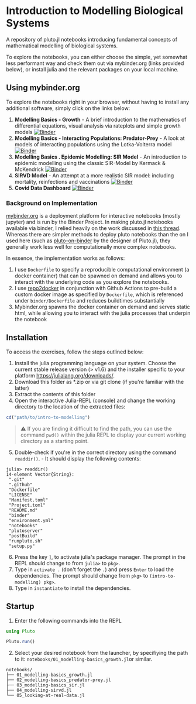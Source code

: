 # Introduction to Modelling Biological Systems
A repository of pluto.jl notebooks introducing fundamental concepts of mathematical modelling of biological systems.

To explore the notebooks, you can either choose the simple, yet somewhat less performant way and check them out via mybinder.org (links provided below), or install julia and the relevant packages on your local machine.

## Using mybinder.org

To explore the notebooks right in your browser, without having to install any additional software, simply click on the links below:

1. **Modelling Basics - Growth** - A brief introduction to the mathematics of differential equations, visual analysis via rateplots and simple growth models [![Binder](https://mybinder.org/badge_logo.svg)](https://mybinder.org/v2/gh/el-uhu/intro-to-modelling/HEAD?urlpath=pluto/open?path=/home/jovyan/notebooks/01_modelling-basics_growth.jl)
2. **Modelling Basics - Interacting Populations: Predator-Prey** - A look at models of interacting populations using the Lotka-Volterra model [![Binder](https://mybinder.org/badge_logo.svg)](https://mybinder.org/v2/gh/el-uhu/intro-to-modelling/HEAD?urlpath=pluto/open?path=/home/jovyan/notebooks/02_modelling-basics_predator-prey.jl)
3. **Modelling Basics . Epidemic Modelling: SIR Model** - An introduction to epidemic modelling using the classic SIR-Model by Kermack & McKendrick [![Binder](https://mybinder.org/badge_logo.svg)](https://mybinder.org/v2/gh/el-uhu/intro-to-modelling/HEAD?urlpath=pluto/open?path=/home/jovyan/notebooks/03_modelling-basics_sir.jl)
4. **SIRVD Model** - An attempt at a more realistic SIR model: including mortality, reinfections and vaccinations [![Binder](https://mybinder.org/badge_logo.svg)](https://mybinder.org/v2/gh/el-uhu/intro-to-modelling/HEAD?urlpath=pluto/open?path=/home/jovyan/notebooks/04_modelling-sirvd.jl)
5. **Covid Data Dashboard** [![Binder](https://mybinder.org/badge_logo.svg)](https://mybinder.org/v2/gh/el-uhu/intro-to-modelling/HEAD?urlpath=pluto/open?path=/home/jovyan/notebooks/05_looking-at-real-data.jl)
### Background on Implementation
[mybinder.org](https://mybinder.org/) is a deployment platform for interactive notebooks (mostly jupyter) and is run by the Binder Project. In making pluto.jl notebooks available via binder, I relied heavily on the work discussed in [this thread](https://discourse.julialang.org/t/hosting-interactive-pluto-notebook-on-web-github/47167). Whereas there are simpler methods to deploy pluto notebooks than the on I used here (such as [pluto-on-binder](http://pluto-on-binder.glitch.me/) by the designer of Pluto.jl), they generally work less well for computationally more complex notebooks.

In essence, the implementation works as follows:

1. I use `Dockerfile` to specify a reproducible computational environment (a docker container) that can be spawned on demand and allows you to interact with the underlying code as you explore the notebooks.
2. I use [repo2docker]() in conjunction with Github Actions to pre-build a custom docker image as specified by `Dockerfile`, which is referenced under `binder/Dockerfile` and reduces buildtimes substantially
3. Mybinder.org spawns the docker container on demand and serves static html, while allowing you to interact with the julia processes that underpin the notebook

## Installation

To access the exercises, follow the steps outlined below:

1. Install the julia programming language on your system. Choose the current stable release version (> v1.6) and the installer specific to your platform https://julialang.org/downloads/.
2. Download this folder as *.zip or via git clone (if you're familiar with the latter)
3. Extract the contents of this folder
4. Open the interactive Julia-REPL (console) and change the working directory to the location of the extracted files:
   
```julia
cd("path/to/intro-to-modelling")
```

> :warning: If you are finding it difficult to find the path, you can use the command `pwd()` within the julia REPL to display your current working directory as a starting point.

5. Double-check if you're in the correct directory using the command `readdir()`. - It should display the following contents:

```
julia> readdir()
14-element Vector{String}:
 ".git"
 ".github"
 "Dockerfile"
 "LICENSE"
 "Manifest.toml"
 "Project.toml"
 "README.md"
 "binder"
 "environment.yml"
 "notebooks"
 "plutoserver"
 "postBuild"
 "runpluto.sh"
 "setup.py"
```

6. Press the key `]`, to activate julia's package manager. The prompt in the REPL should change to from `julia>` to `pkg>`.
7. Type in `activate .` (don't forget the `.`) and press `Enter` to load the dependencies. The prompt should change from `pkg>` to `(intro-to-modelling) pkg>`.
8. Type in `instantiate` to install the dependencies.

## Startup
1. Enter the following commands into the REPL
```julia
using Pluto

Pluto.run()
```

2. Select your desired notebook from the launcher, by specifiying the path to it: `notebooks/01_modelling-basics_growth.jl`or similar.
```
notebooks/
├── 01_modelling-basics_growth.jl
├── 02_modelling-basics_predator-prey.jl
├── 03_modelling-basics_sir.jl
├── 04_modelling-sirvd.jl
└── 05_looking-at-real-data.jl
```
